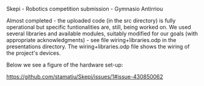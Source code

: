 Skepi - Robotics competition submission - Gymnasio Antirriou

Almost completed - the uploaded code (in the src directory) is fully operational but specific funtionalities are, still, being worked on. We used several libraries and available modules, suitably modified for our goals (with appropriate acknowledgments) - see file wiring+libraries.odp in the presentations directory. The wiring+libraries.odp file shows the wiring of the project's devices.

Below we see a figure of the hardware set-up:

https://github.com/stamatiu/Skepi/issues/1#issue-430850062

